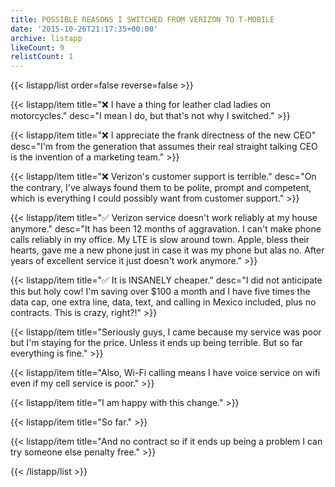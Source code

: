 ```yaml
---
title: POSSIBLE REASONS I SWITCHED FROM VERIZON TO T-MOBILE
date: '2015-10-26T21:17:35+00:00'
archive: listapp
likeCount: 9
relistCount: 1
---
```


{{< listapp/list order=false reverse=false >}}

   {{< listapp/item title="❌ I have a thing for leather clad ladies on motorcycles."
      desc="I mean I do, but that's not why I switched." >}}

   {{< listapp/item title="❌ I appreciate the frank directness of the new CEO"
      desc="I'm from the generation that assumes their real straight talking CEO is the invention of a marketing team." >}}

   {{< listapp/item title="❌ Verizon's customer support is terrible."
      desc="On the contrary, I've always found them to be polite, prompt and competent, which is everything I could possibly want from customer support." >}}

   {{< listapp/item title="✅ Verizon service doesn't work reliably at my house anymore."
      desc="It has been 12 months of aggravation. I can't make phone calls reliably in my office. My LTE is slow around town. Apple, bless their hearts, gave me a new phone just in case it was my phone but alas no. After years of excellent service it just doesn't work anymore." >}}

   {{< listapp/item title="✅ It is INSANELY cheaper."
      desc="I did not anticipate this but holy cow! I'm saving over $100 a month and I have five times the data cap, one extra line, data, text, and calling in Mexico included, plus no contracts. This is crazy, right?!" >}}

   {{< listapp/item title="Seriously guys, I came because my service was poor but I'm staying for the price. Unless it ends up being terrible. But so far everything is fine." >}}

   {{< listapp/item title="Also, Wi-Fi calling means I have voice service on wifi even if my cell service is poor." >}}

   {{< listapp/item title="I am happy with this change." >}}

   {{< listapp/item title="So far." >}}

   {{< listapp/item title="And no contract so if it ends up being a problem I can try someone else penalty free." >}}

{{< /listapp/list >}}

